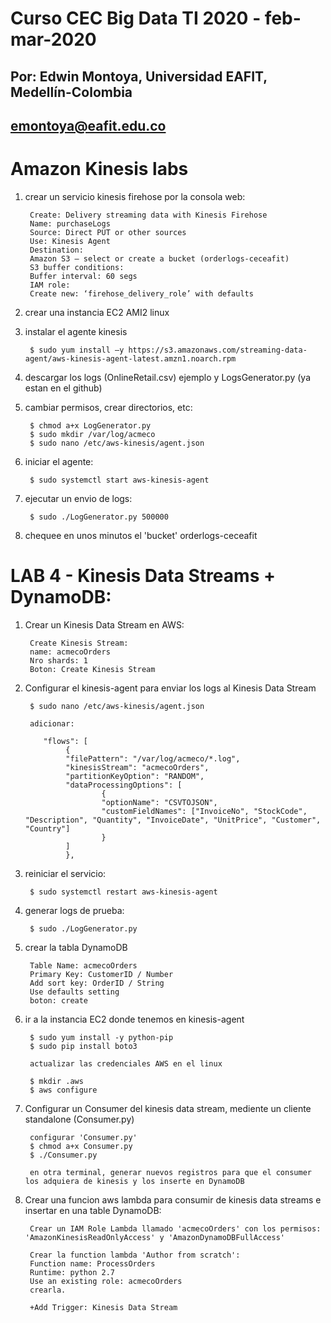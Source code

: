 # Curso CEC Big Data TI 2020 - feb-mar-2020
## Por: Edwin Montoya, Universidad EAFIT, Medellín-Colombia
## emontoya@eafit.edu.co


# Amazon Kinesis labs

1. crear un servicio kinesis firehose por la consola web:

        Create: Delivery streaming data with Kinesis Firehose
        Name: purchaseLogs
        Source: Direct PUT or other sources
        Use: Kinesis Agent
        Destination:
        Amazon S3 – select or create a bucket (orderlogs-ceceafit)
        S3 buffer conditions: 
        Buffer interval: 60 segs
        IAM role:
        Create new: ‘firehose_delivery_role’ with defaults

2. crear una instancia EC2 AMI2 linux

3. instalar el agente kinesis

        $ sudo yum install –y https://s3.amazonaws.com/streaming-data-agent/aws-kinesis-agent-latest.amzn1.noarch.rpm

4. descargar los logs (OnlineRetail.csv) ejemplo y LogsGenerator.py (ya estan en el github)

5. cambiar permisos, crear directorios, etc:

        $ chmod a+x LogGenerator.py
        $ sudo mkdir /var/log/acmeco
        $ sudo nano /etc/aws-kinesis/agent.json

6. iniciar el agente:

        $ sudo systemctl start aws-kinesis-agent

7. ejecutar un envio de logs:

        $ sudo ./LogGenerator.py 500000

8. chequee en unos minutos el 'bucket' orderlogs-ceceafit

# LAB 4 - Kinesis Data Streams + DynamoDB:

1. Crear un Kinesis Data Stream en AWS:

        Create Kinesis Stream:
        name: acmecoOrders
        Nro shards: 1
        Boton: Create Kinesis Stream

2. Configurar el kinesis-agent para enviar los logs al Kinesis Data Stream

        $ sudo nano /etc/aws-kinesis/agent.json

        adicionar:

           "flows": [
                {
                "filePattern": "/var/log/acmeco/*.log",
                "kinesisStream": "acmecoOrders",
                "partitionKeyOption": "RANDOM",
                "dataProcessingOptions": [
                        {
                        "optionName": "CSVTOJSON",
                        "customFieldNames": ["InvoiceNo", "StockCode", "Description", "Quantity", "InvoiceDate", "UnitPrice", "Customer", "Country"]
                        }
                ]
                },

3. reiniciar el servicio:

        $ sudo systemctl restart aws-kinesis-agent

4. generar logs de prueba:

        $ sudo ./LogGenerator.py

5. crear la tabla DynamoDB

        Table Name: acmecoOrders
        Primary Key: CustomerID / Number
        Add sort key: OrderID / String
        Use defaults setting
        boton: create

6. ir a la instancia EC2 donde tenemos en kinesis-agent

        $ sudo yum install -y python-pip
        $ sudo pip install boto3

        actualizar las credenciales AWS en el linux

        $ mkdir .aws
        $ aws configure

7. Configurar un Consumer del kinesis data stream, mediente un cliente standalone (Consumer.py)

        configurar 'Consumer.py'
        $ chmod a+x Consumer.py
        $ ./Consumer.py

        en otra terminal, generar nuevos registros para que el consumer los adquiera de kinesis y los inserte en DynamoDB

8. Crear una funcion aws lambda para consumir de kinesis data streams e insertar en una table DynamoDB:

        Crear un IAM Role Lambda llamado 'acmecoOrders' con los permisos: 'AmazonKinesisReadOnlyAccess' y 'AmazonDynamoDBFullAccess'

        Crear la function lambda 'Author from scratch':
        Function name: ProcessOrders
        Runtime: python 2.7
        Use an existing role: acmecoOrders
        crearla.

        +Add Trigger: Kinesis Data Stream





